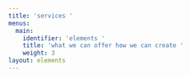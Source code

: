 ```yaml
---
title: 'services '
menus:
  main:
    identifier: 'elements '
    title: 'what we can offer how we can create '
    weight: 3
layout: elements
---
```


